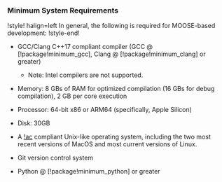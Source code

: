 ### Minimum System Requirements

!style! halign=left
In general, the following is required for MOOSE-based development:
!style-end!

- GCC/Clang C++17 compliant compiler (GCC @ [!package!minimum_gcc], Clang @ [!package!minimum_clang] or greater)

  - Note: Intel compilers are not supported.

- Memory: 8 GBs of RAM for optimized compilation (16 GBs for debug compilation), 2 GB per core execution
- Processor: 64-bit x86 or ARM64 (specifically, Apple Silicon)
- Disk: 30GB
- A [!ac](POSIX) compliant Unix-like operating system, including the two most recent versions of MacOS
  and most current versions of Linux.
- Git version control system
- Python @ [!package!minimum_python] or greater
